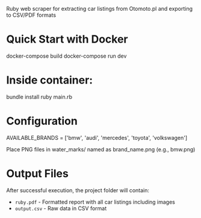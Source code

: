 Ruby web scraper for extracting car listings from Otomoto.pl and exporting to CSV/PDF formats

# Quick Start with Docker

docker-compose build
docker-compose run dev

# Inside container:

bundle install
ruby main.rb

# Configuration

AVAILABLE_BRANDS = ['bmw', 'audi', 'mercedes', 'toyota', 'volkswagen']

Place PNG files in water_marks/ named as brand_name.png (e.g., bmw.png)

# Output Files

After successful execution, the project folder will contain:

- `ruby.pdf` - Formatted report with all car listings including images
- `output.csv` - Raw data in CSV format
